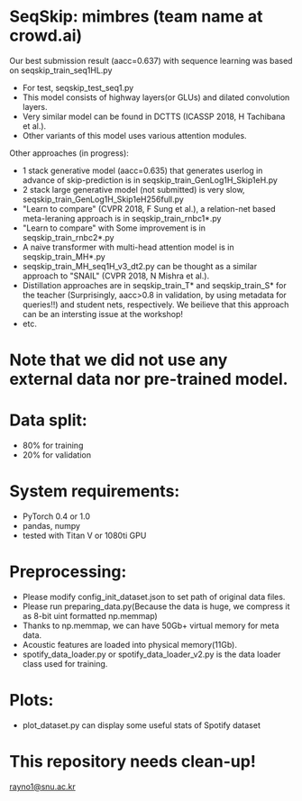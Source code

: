 # SeqSkip: mimbres (team name at crowd.ai)


Our best submission result (aacc=0.637) with sequence learning was based on seqskip_train_seq1HL.py
- For test, seqskip_test_seq1.py
- This model consists of highway layers(or GLUs) and dilated convolution layers.
- Very similar model can be found in DCTTS (ICASSP 2018, H Tachibana et al.).
- Other variants of this model uses various attention modules.

Other approaches (in progress):
- 1 stack generative model (aacc=0.635) that generates userlog in advance of skip-prediction is in seqskip_train_GenLog1H_Skip1eH.py
- 2 stack large generative model (not submitted) is very slow, seqskip_train_GenLog1H_Skip1eH256full.py
- "Learn to compare" (CVPR 2018, F Sung et al.), a relation-net based meta-leraning approach is in seqskip_train_rnbc1*.py
- "Learn to compare" with Some improvement is in seqskip_train_rnbc2*.py
- A naive transformer with multi-head attention model is in seqskip_train_MH*.py
- seqskip_train_MH_seq1H_v3_dt2.py can be thought as a similar approach to "SNAIL" (CVPR 2018, N Mishra et al.). 
- Distillation approaches are in seqskip_train_T* and seqskip_train_S* for the teacher (Surprisingly, aacc>0.8 in validation, by using metadata for queries!!) and student nets, respectively. We beilieve that this approach can be an intersting issue at the workshop!
- etc.

# Note that we did not use any external data nor pre-trained model.
# Data split:
- 80% for training
- 20% for validation
# System requirements:
- PyTorch 0.4 or 1.0
- pandas, numpy
- tested with Titan V or 1080ti GPU
# Preprocessing:
- Please modify config_init_dataset.json to set path of original data files. 
- Please run preparing_data.py(Because the data is huge, we compress it as 8-bit uint formatted np.memmap)
- Thanks to np.memmap, we can have 50Gb+ virtual memory for meta data.
- Acoustic features are loaded into physical memory(11Gb).
- spotify_data_loader.py or spotify_data_loader_v2.py is the data loader class used for training.
# Plots:
- plot_dataset.py can display some useful stats of Spotify dataset

# This repository needs clean-up!


rayno1@snu.ac.kr

